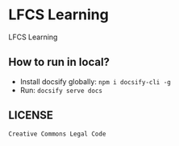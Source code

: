 # LFCS Learning

LFCS Learning

## How to run in local?

* Install docsify globally: `npm i docsify-cli -g`
* Run: `docsify serve docs`

## LICENSE

`Creative Commons Legal Code`
